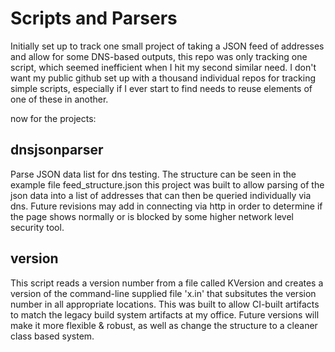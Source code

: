 Scripts and Parsers
===================

Initially set up to track one small project of taking a JSON feed of addresses and allow for some DNS-based outputs, this repo was only tracking one script, which seemed inefficient when I hit my second similar need.  I don't want my public github set up with a thousand individual repos for tracking simple scripts, especially if I ever start to find needs to reuse elements of one of these in another.

now for the projects:

dnsjsonparser
-------------

Parse JSON data list for dns testing.  The structure can be seen in the example file feed_structure.json  this project was built to allow parsing of the json data into a list of addresses that can then be queried individually via dns.  Future revisions may add in connecting via http in order to determine if the page shows normally or is blocked by some higher network level security tool.

version
-------

This script reads a version number from a file called KVersion and creates a version of the command-line supplied file 'x.in' that subsitutes the version number in all appropriate locations.  This was built to allow CI-built artifacts to match the legacy build system artifacts at my office.  Future versions will make it more flexible & robust, as well as change the structure to a cleaner class based system.
